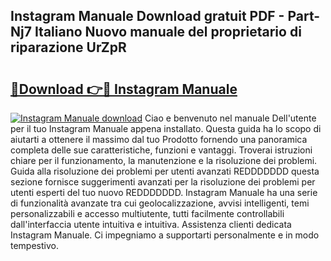 ## Instagram Manuale Download gratuit PDF - Part-Nj7 Italiano Nuovo manuale del proprietario di riparazione UrZpR

# <h2><a href="http://dfbnx78.blite.top/?on=Instagram+Manuale">🔗Download 👉🔴 Instagram Manuale</a></h2>

[![Instagram Manuale download](https://i.imgur.com/lujVjoI.png)](http://dfbnx78.blite.top/?on=Instagram+Manuale)
Ciao e benvenuto nel manuale Dell'utente per il tuo Instagram Manuale appena installato. Questa guida ha lo scopo di aiutarti a ottenere il massimo dal tuo Prodotto fornendo una panoramica completa delle sue caratteristiche, funzioni e vantaggi. Troverai istruzioni chiare per il funzionamento, la manutenzione e la risoluzione dei problemi. Guida alla risoluzione dei problemi per utenti avanzati REDDDDDDD questa sezione fornisce suggerimenti avanzati per la risoluzione dei problemi per utenti esperti del tuo nuovo REDDDDDDD. Instagram Manuale ha una serie di funzionalità avanzate tra cui geolocalizzazione, avvisi intelligenti, temi personalizzabili e accesso multiutente, tutti facilmente controllabili dall'interfaccia utente intuitiva e intuitiva. Assistenza clienti dedicata Instagram Manuale. Ci impegniamo a supportarti personalmente e in modo tempestivo.
